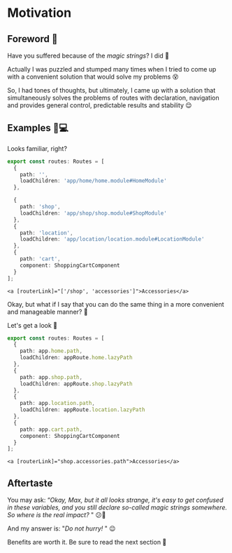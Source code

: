 # Motivation

## Foreword 🤔 

Have you suffered because of the _magic strings_? I did 😤 

Actually I was puzzled and stumped many times when I tried to come up with a convenient solution that would solve my problems 😵 

So, I had tones of thoughts, but ultimately, I came up with a solution that simultaneously solves the problems of routes with declaration, navigation and provides general control, predictable results and stability 😌 

## Examples 👨💻 

Looks familiar, right?

```typescript
export const routes: Routes = [
  {
    path: '',
    loadChildren: 'app/home/home.module#HomeModule'
  },

  {
    path: 'shop',
    loadChildren: 'app/shop/shop.module#ShopModule'
  },
  {
    path: 'location',
    loadChildren: 'app/location/location.module#LocationModule'
  },
  {
    path: 'cart',
    component: ShoppingCartComponent
  }
];
```

```markup
<a [routerLink]="['/shop', 'accessories']">Accessories</a>
```



Okay, but what if I say that you can do the same thing in a more convenient and manageable manner? 🤔 

Let's get a look 🔭 

```typescript
export const routes: Routes = [
  {
    path: app.home.path,
    loadChildren: appRoute.home.lazyPath
  },
  {
    path: app.shop.path,
    loadChildren: appRoute.shop.lazyPath
  },
  {
    path: app.location.path,
    loadChildren: appRoute.location.lazyPath
  },
  {
    path: app.cart.path,
    component: ShoppingCartComponent
  }
];
```

```markup
<a [routerLink]="shop.accessories.path">Accessories</a>
```

## Aftertaste

You may ask: “_Okay, Max, but it all looks strange, it's easy to get confused in these variables, and you still declare so-called magic strings somewhere. So where is the real impact?_ " 😕🤨 

And my answer is: "_Do not hurry!_ " 😉

Benefits are worth it. Be sure to read the next section 👀 

